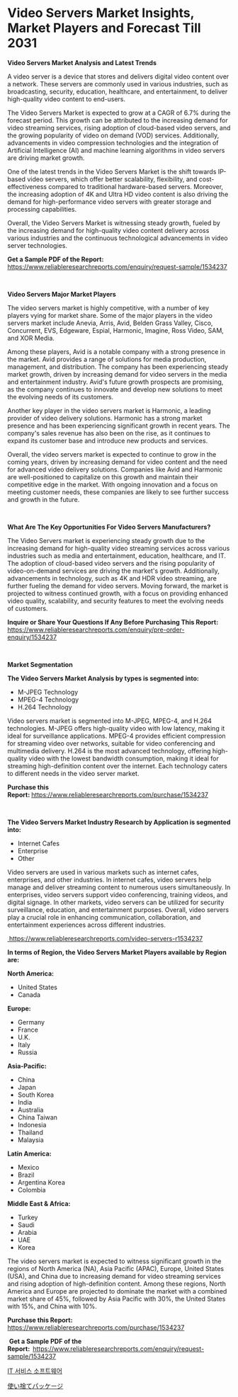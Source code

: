 <p><h1>Video Servers Market Insights, Market Players and Forecast Till 2031</h1></p><p><strong>Video Servers Market Analysis and Latest Trends</strong></p>
<p><p>A video server is a device that stores and delivers digital video content over a network. These servers are commonly used in various industries, such as broadcasting, security, education, healthcare, and entertainment, to deliver high-quality video content to end-users.</p><p>The Video Servers Market is expected to grow at a CAGR of 6.7% during the forecast period. This growth can be attributed to the increasing demand for video streaming services, rising adoption of cloud-based video servers, and the growing popularity of video on demand (VOD) services. Additionally, advancements in video compression technologies and the integration of Artificial Intelligence (AI) and machine learning algorithms in video servers are driving market growth.</p><p>One of the latest trends in the Video Servers Market is the shift towards IP-based video servers, which offer better scalability, flexibility, and cost-effectiveness compared to traditional hardware-based servers. Moreover, the increasing adoption of 4K and Ultra HD video content is also driving the demand for high-performance video servers with greater storage and processing capabilities.</p><p>Overall, the Video Servers Market is witnessing steady growth, fueled by the increasing demand for high-quality video content delivery across various industries and the continuous technological advancements in video server technologies.</p></p>
<p><strong>Get a Sample PDF of the Report:&nbsp;</strong> <a href="https://www.reliableresearchreports.com/enquiry/request-sample/1534237">https://www.reliableresearchreports.com/enquiry/request-sample/1534237</a></p>
<p>&nbsp;</p>
<p><strong>Video Servers Major Market Players</strong></p>
<p><p>The video servers market is highly competitive, with a number of key players vying for market share. Some of the major players in the video servers market include Anevia, Arris, Avid, Belden Grass Valley, Cisco, Concurrent, EVS, Edgeware, Espial, Harmonic, Imagine, Ross Video, SAM, and XOR Media.</p><p>Among these players, Avid is a notable company with a strong presence in the market. Avid provides a range of solutions for media production, management, and distribution. The company has been experiencing steady market growth, driven by increasing demand for video servers in the media and entertainment industry. Avid's future growth prospects are promising, as the company continues to innovate and develop new solutions to meet the evolving needs of its customers.</p><p>Another key player in the video servers market is Harmonic, a leading provider of video delivery solutions. Harmonic has a strong market presence and has been experiencing significant growth in recent years. The company's sales revenue has also been on the rise, as it continues to expand its customer base and introduce new products and services.</p><p>Overall, the video servers market is expected to continue to grow in the coming years, driven by increasing demand for video content and the need for advanced video delivery solutions. Companies like Avid and Harmonic are well-positioned to capitalize on this growth and maintain their competitive edge in the market. With ongoing innovation and a focus on meeting customer needs, these companies are likely to see further success and growth in the future.</p></p>
<p>&nbsp;</p>
<p><strong>What Are The Key Opportunities For Video Servers Manufacturers?</strong></p>
<p><p>The Video Servers market is experiencing steady growth due to the increasing demand for high-quality video streaming services across various industries such as media and entertainment, education, healthcare, and IT. The adoption of cloud-based video servers and the rising popularity of video-on-demand services are driving the market's growth. Additionally, advancements in technology, such as 4K and HDR video streaming, are further fueling the demand for video servers. Moving forward, the market is projected to witness continued growth, with a focus on providing enhanced video quality, scalability, and security features to meet the evolving needs of customers.</p></p>
<p><strong>Inquire or Share Your Questions If Any Before Purchasing This Report:</strong> <a href="https://www.reliableresearchreports.com/enquiry/pre-order-enquiry/1534237">https://www.reliableresearchreports.com/enquiry/pre-order-enquiry/1534237</a></p>
<p>&nbsp;</p>
<p><strong>Market Segmentation</strong></p>
<p><strong>The Video Servers Market Analysis by types is segmented into:</strong></p>
<p><ul><li>M-JPEG Technology</li><li>MPEG-4 Technology</li><li>H.264 Technology</li></ul></p>
<p><p>Video servers market is segmented into M-JPEG, MPEG-4, and H.264 technologies. M-JPEG offers high-quality video with low latency, making it ideal for surveillance applications. MPEG-4 provides efficient compression for streaming video over networks, suitable for video conferencing and multimedia delivery. H.264 is the most advanced technology, offering high-quality video with the lowest bandwidth consumption, making it ideal for streaming high-definition content over the internet. Each technology caters to different needs in the video server market.</p></p>
<p><strong>Purchase this Report:&nbsp;</strong><a href="https://www.reliableresearchreports.com/purchase/1534237">https://www.reliableresearchreports.com/purchase/1534237</a></p>
<p>&nbsp;</p>
<p><strong>The Video Servers Market Industry Research by Application is segmented into:</strong></p>
<p><ul><li>Internet Cafes</li><li>Enterprise</li><li>Other</li></ul></p>
<p><p>Video servers are used in various markets such as internet cafes, enterprises, and other industries. In internet cafes, video servers help manage and deliver streaming content to numerous users simultaneously. In enterprises, video servers support video conferencing, training videos, and digital signage. In other markets, video servers can be utilized for security surveillance, education, and entertainment purposes. Overall, video servers play a crucial role in enhancing communication, collaboration, and entertainment experiences across different industries.</p></p>
<p><a href="https://www.reliableresearchreports.com/video-servers-r1534237">&nbsp;https://www.reliableresearchreports.com/video-servers-r1534237</a></p>
<p><strong>In terms of Region, the Video Servers Market Players available by Region are:</strong></p>
<p>
    <p> <strong> North America: </strong>
        <ul>
            <li>United States</li>
            <li>Canada</li>
        </ul>
        </p> 
    <p> <strong> Europe: </strong>
        <ul>
            <li>Germany</li>
            <li>France</li>
            <li>U.K.</li>
            <li>Italy</li>
            <li>Russia</li>
        </ul>
        </p> 
    <p> <strong> Asia-Pacific: </strong>
        <ul>
            <li>China</li>
            <li>Japan</li>
            <li>South Korea</li>
            <li>India</li>
            <li>Australia</li>
            <li>China Taiwan</li>
            <li>Indonesia</li>
            <li>Thailand</li>
            <li>Malaysia</li>
        </ul>
        </p> 
    <p> <strong> Latin America: </strong>
        <ul>
            <li>Mexico</li>
            <li>Brazil</li>
            <li>Argentina Korea</li>
            <li>Colombia</li>
        </ul>
        </p> 
    <p> <strong> Middle East & Africa: </strong>
        <ul>
            <li>Turkey</li>
            <li>Saudi</li>
            <li>Arabia</li>
            <li>UAE</li>
            <li>Korea</li>
        </ul>
    </p>
    </p>
<p><p>The video servers market is expected to witness significant growth in the regions of North America (NA), Asia Pacific (APAC), Europe, United States (USA), and China due to increasing demand for video streaming services and rising adoption of high-definition content. Among these regions, North America and Europe are projected to dominate the market with a combined market share of 45%, followed by Asia Pacific with 30%, the United States with 15%, and China with 10%.</p></p>
<p><strong>Purchase this Report: </strong><a href="https://www.reliableresearchreports.com/purchase/1534237">https://www.reliableresearchreports.com/purchase/1534237</a></p>
<p>&nbsp;<strong>Get a Sample PDF of the Report:&nbsp;&nbsp;</strong><a href="https://www.reliableresearchreports.com/enquiry/request-sample/1534237">https://www.reliableresearchreports.com/enquiry/request-sample/1534237</a></p>
<p><strong></strong></p>
<p><p><a href="https://medium.com/@lilmama456456/it-%EC%84%9C%EB%B9%84%EC%8A%A4-%EC%86%8C%ED%94%84%ED%8A%B8%EC%9B%A8%EC%96%B4-%EC%8B%9C%EC%9E%A5-%EB%A9%94%ED%8A%B8%EB%A6%AD%EC%8A%A4%EC%9D%98-%ED%95%B4%EB%8F%85-%EC%8B%9C%EC%9E%A5-%EC%A0%90%EC%9C%A0%EC%9C%A8-%ED%8A%B8%EB%A0%8C%EB%93%9C-%EB%B0%8F-%EC%84%B1%EC%9E%A5-%ED%8C%A8%ED%84%B4-97c184ae3d35">IT 서비스 소프트웨어</a></p><p><a href="https://medium.com/@candiceveum_27405/%E4%BD%BF%E3%81%84%E6%8D%A8%E3%81%A6%E5%8C%85%E8%A3%85%E5%B8%82%E5%A0%B4-2031%E5%B9%B4%E3%81%BE%E3%81%A7%E3%81%AE%E3%83%88%E3%83%AC%E3%83%B3%E3%83%89-%E4%BA%88%E6%B8%AC-%E7%AB%B6%E4%BA%89%E5%88%86%E6%9E%90-bd7f07a887f1">使い捨てパッケージ</a></p></p>